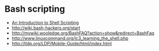 Bash scripting
====

- [An Introduction to Shell Scripting](https://www.digitalocean.com/community/tutorial_series/an-introduction-to-shell-scripting)
- http://wiki.bash-hackers.org/start
- http://mywiki.wooledge.org/BashFAQ?action=show&redirect=BashFaq
- http://www.linuxcommand.org/lc3_learning_the_shell.php
- http://tldp.org/LDP/Mobile-Guide/html/index.html
